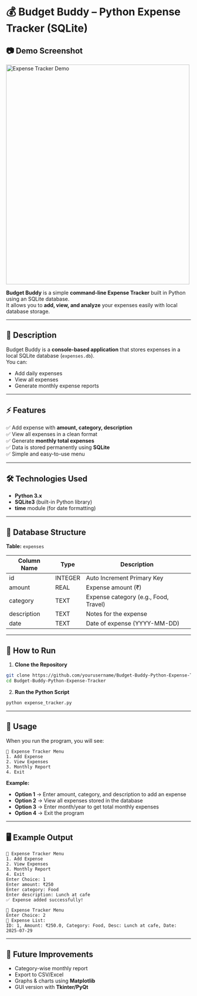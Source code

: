 # 💰 Budget Buddy – Python Expense Tracker (SQLite)

## 📷 Demo Screenshot
<img src="https://github.com/user-attachments/assets/abec74ea-1d1f-4695-b430-85d8ae5c79ad" alt="Expense Tracker Demo" width="500" height="600">





**Budget Buddy** is a simple **command-line Expense Tracker** built in Python using an SQLite database.  
It allows you to **add, view, and analyze** your expenses easily with local database storage.

---

## 📜 Description
Budget Buddy is a **console-based application** that stores expenses in a local SQLite database (`expenses.db`).  
You can:
- Add daily expenses
- View all expenses
- Generate monthly expense reports

---

## ⚡ Features
✅ Add expense with **amount, category, description**  
✅ View all expenses in a clean format  
✅ Generate **monthly total expenses**  
✅ Data is stored permanently using **SQLite**  
✅ Simple and easy-to-use menu  

---

## 🛠️ Technologies Used
- **Python 3.x**
- **SQLite3** (built-in Python library)
- **time** module (for date formatting)

---

## 📂 Database Structure
**Table:** `expenses`

| Column Name | Type    | Description |
|-------------|---------|-------------|
| id          | INTEGER | Auto Increment Primary Key |
| amount      | REAL    | Expense amount (₹) |
| category    | TEXT    | Expense category (e.g., Food, Travel) |
| description | TEXT    | Notes for the expense |
| date        | TEXT    | Date of expense (YYYY-MM-DD) |

---

## 🚀 How to Run
1. **Clone the Repository**
```bash
git clone https://github.com/yourusername/Budget-Buddy-Python-Expense-Tracker.git
cd Budget-Buddy-Python-Expense-Tracker
```

2. **Run the Python Script**
```bash
python expense_tracker.py
```

---

## 📜 Usage
When you run the program, you will see:

```
📌 Expense Tracker Menu
1. Add Expense
2. View Expenses
3. Monthly Report
4. Exit
```

**Example:**

- **Option 1** → Enter amount, category, and description to add an expense  
- **Option 2** → View all expenses stored in the database  
- **Option 3** → Enter month/year to get total monthly expenses  
- **Option 4** → Exit the program  

---

## 🖥 Example Output
```
📌 Expense Tracker Menu
1. Add Expense
2. View Expenses
3. Monthly Report
4. Exit
Enter Choice: 1
Enter amount: ₹250
Enter category: Food
Enter description: Lunch at cafe
✅ Expense added successfully!

📌 Expense Tracker Menu
Enter Choice: 2
📜 Expense List:
ID: 1, Amount: ₹250.0, Category: Food, Desc: Lunch at cafe, Date: 2025-07-29
```

---

## 📌 Future Improvements
- Category-wise monthly report  
- Export to CSV/Excel  
- Graphs & charts using **Matplotlib**  
- GUI version with **Tkinter/PyQt**
